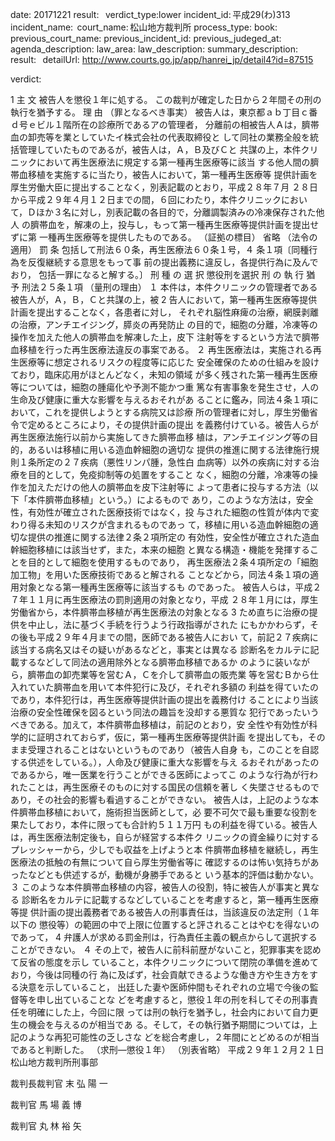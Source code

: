 
date: 20171221
result:  
verdict_type:lower
incident_id: 平成29(わ)313
incident_name: 
court_name: 松山地方裁判所
process_type:
book: 
previous_court_name:
previous_incident_id:
previous_judeged_at:
agenda_description: 
law_area: 
law_description: 
summary_description:  
result:  
detailUrl: http://www.courts.go.jp/app/hanrei_jp/detail4?id=87515

verdict:

1 
主 文 
被告人を懲役１年に処する。 
この裁判が確定した日から２年間その刑の執行を猶予する。 
理 由 
（罪となるべき事実） 
 被告人は，東京都ａｂ丁目ｃ番ｄ号ｅビル１階所在の診療所であるアの管理者，
分離前の相被告人Ａは，臍帯血の卸売等を業としていたイ株式会社の代表取締役と
して同社の業務全般を統括管理していたものであるが，被告人は，Ａ，Ｂ及びＣと
共謀の上，本件クリニックにおいて再生医療法に規定する第一種再生医療等に該当
する他人間の臍帯血移植を実施するに当たり，被告人において，第一種再生医療等
提供計画を厚生労働大臣に提出することなく，別表記載のとおり，平成２８年７月
２８日から平成２９年４月１２日までの間，６回にわたり，本件クリニックにおい
て，Ｄほか３名に対し，別表記載の各目的で，分離調製済みの冷凍保存された他人
の臍帯血を，解凍の上，投与し，もって第一種再生医療等提供計画を提出せずに第
一種再生医療等を提供したものである。 
（証拠の標目） 
省略 
（法令の適用） 
罰 条      包括して刑法６０条，再生医療法６０条１号，４
条１項〔同種行為を反復継続する意思をもって事
前の提出義務に違反し，各提供行為に及んでおり，
包括一罪になると解する。〕 
刑 種 の 選 択      懲役刑を選択 
刑 の 執 行 猶 予      刑法２５条１項 
（量刑の理由） 
１ 本件は，本件クリニックの管理者である被告人が，Ａ，Ｂ，Ｃと共謀の上，被
2 
告人において，第一種再生医療等提供計画を提出することなく，各患者に対し，
それぞれ脳性麻痺の治療，網膜剥離の治療，アンチエイジング，膵炎の再発防止
の目的で，細胞の分離，冷凍等の操作を加えた他人の臍帯血を解凍した上，皮下
注射等をするという方法で臍帯血移植を行った再生医療法違反の事案である。 
２  再生医療法は，実施される再生医療等に想定されるリスクの程度等に応じた
安全確保のための仕組みを設けており，臨床応用がほとんどなく，未知の領域
が多く残された第一種再生医療等については，細胞の腫瘍化や予測不能かつ重
篤な有害事象を発生させ，人の生命及び健康に重大な影響を与えるおそれがあ
ることに鑑み，同法４条１項において，これを提供しようとする病院又は診療
所の管理者に対し，厚生労働省令で定めるところにより，その提供計画の提出
を義務付けている。被告人らが再生医療法施行以前から実施してきた臍帯血移
植は，アンチエイジング等の目的，あるいは移植に用いる造血幹細胞の適切な
提供の推進に関する法律施行規則１条所定の２７疾病（悪性リンパ腫，急性白
血病等）以外の疾病に対する治療を目的として，免疫抑制等の処置をすること
なく，細胞の分離，冷凍等の操作を加えただけの他人の臍帯血を皮下注射等に
よって患者に投与する方法（以下「本件臍帯血移植」という。）によるもので
あり，このような方法は，安全性，有効性が確立された医療技術ではなく，投
与された細胞の性質が体内で変わり得る未知のリスクが含まれるものであっ
て，移植に用いる造血幹細胞の適切な提供の推進に関する法律２条２項所定の
有効性，安全性が確立された造血幹細胞移植には該当せず，また，本来の細胞
と異なる構造・機能を発揮することを目的として細胞を使用するものであり，
再生医療法２条４項所定の「細胞加工物」を用いた医療技術であると解される
ことなどから，同法４条１項の適用対象となる第一種再生医療等に該当するも
のであった。 
被告人らは，平成２７年１１月に再生医療法の罰則適用の対象となり，平成
２８年１月には，厚生労働省から，本件臍帯血移植が再生医療法の対象となる
3 
ため直ちに治療の提供を中止し，法に基づく手続を行うよう行政指導がされた
にもかかわらず，その後も平成２９年４月までの間，医師である被告人におい
て，前記２７疾病に該当する病名又はその疑いがあるなどと，事実とは異なる
診断名をカルテに記載するなどして同法の適用除外となる臍帯血移植であるか
のように装いながら，臍帯血の卸売業等を営むＡ，Ｃを介して臍帯血の販売業
等を営むＢから仕入れていた臍帯血を用いて本件犯行に及び，それぞれ多額の
利益を得ていたのであり，本件犯行は，再生医療等提供計画の提出を義務付け
ることにより当該治療の安全性確保を図るという同法の趣旨を没却する悪質な
犯行であったいうべきである。加えて，本件臍帯血移植は，前記のとおり，安
全性や有効性が科学的に証明されておらず，仮に，第一種再生医療等提供計画
を提出しても，そのまま受理されることはないというものであり（被告人自身
も，このことを自認する供述をしている。），人命及び健康に重大な影響を与え
るおそれがあったのであるから，唯一医業を行うことができる医師によってこ
のような行為が行われたことは，再生医療そのものに対する国民の信頼を著し
く失墜させるものであり，その社会的影響も看過することができない。 
 被告人は，上記のような本件臍帯血移植において，施術担当医師として，必
要不可欠で最も重要な役割を果たしており，本件に限っても合計約５１１万円
もの利益を得ている。被告人は，再生医療法制定後も，自らが経営する本件ク
リニックの資金繰りに対するプレッシャーから，少しでも収益を上げようと本
件臍帯血移植を継続し，再生医療法の抵触の有無について自ら厚生労働省等に
確認するのは怖い気持ちがあったなどとも供述するが，動機が身勝手であると
いう基本的評価は動かない。 
３ このような本件臍帯血移植の内容，被告人の役割，特に被告人が事実と異なる
診断名をカルテに記載するなどしていることを考慮すると，第一種再生医療等提
供計画の提出義務者である被告人の刑事責任は，当該違反の法定刑（１年以下の
懲役等）の範囲の中で上限に位置すると評されることはやむを得ないのであって，
4 
弁護人が求める罰金刑は，行為責任主義の観点からして選択することができない。 
４ その上で，被告人に前科前歴がないこと，犯罪事実を認めて反省の態度を示し
ていること，本件クリニックについて閉院の準備を進めており，今後は同種の行
為に及ばず，社会貢献できるような働き方や生き方をする決意を示していること，
出廷した妻や医師仲間もそれぞれの立場で今後の監督等を申し出ていることな
どを考慮すると，懲役１年の刑を科してその刑事責任を明確にした上，今回に限
っては刑の執行を猶予し，社会内において自力更生の機会を与えるのが相当であ
る。そして，その執行猶予期間については，上記のような再犯可能性の乏しさな
どを総合考慮し，２年間にとどめるのが相当であると判断した。 
（求刑―懲役１年） 
（別表省略） 
平成２９年１２月２１日 
松山地方裁判所刑事部 
 
裁判長裁判官    末 弘 陽 一 
 
 
 
裁判官    馬 場 義 博 
 
 
 
裁判官    丸 林 裕 矢 

                    
